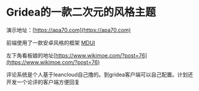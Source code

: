 # Gridea的一款二次元的风格主题

演示地址：[https://apa70.com](https://apa70.com)

前端使用了一款安卓风格的框架 [MDUI](https://www.mdui.org/)

左下角看板娘的地址[https://www.wikimoe.com/?post=76](https://www.wikimoe.com/?post=76)

评论系统是个人基于leancloud自己撸的。到gridea客户端可以自己配置。计划还开发一个论评的客户端方便回复

